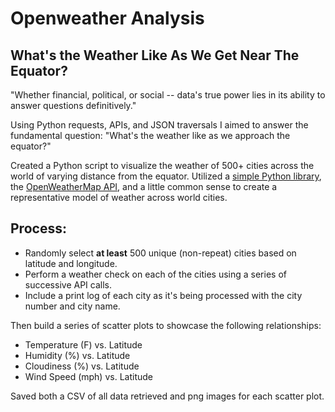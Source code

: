 # Openweather Analysis

## What's the Weather Like As We Get Near The Equator?

"Whether financial, political, or social -- data's true power lies in its ability to answer questions definitively."

Using Python requests, APIs, and JSON traversals I aimed to answer the fundamental question: "What's the weather like as we approach the equator?"

Created a Python script to visualize the weather of 500+ cities across the world of varying distance from the equator. Utilized a [simple Python library](https://pypi.python.org/pypi/citipy), the [OpenWeatherMap API](https://openweathermap.org/api), and a little common sense to create a representative model of weather across world cities.


## Process:

* Randomly select **at least** 500 unique (non-repeat) cities based on latitude and longitude.
* Perform a weather check on each of the cities using a series of successive API calls.
* Include a print log of each city as it's being processed with the city number and city name.

Then build a series of scatter plots to showcase the following relationships:

* Temperature (F) vs. Latitude
* Humidity (%) vs. Latitude
* Cloudiness (%) vs. Latitude
* Wind Speed (mph) vs. Latitude

Saved both a CSV of all data retrieved and png images for each scatter plot.
